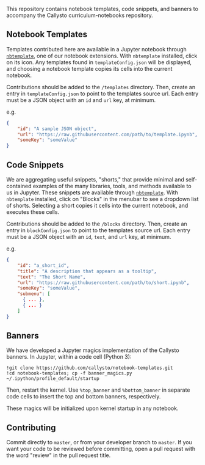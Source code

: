 
This repository contains notebook templates, code snippets, and banners to accompany the Callysto curriculum-notebooks repository.

## Notebook Templates

Templates contributed here are available in a Jupyter notebook through [`nbtemplate`](https://github.com/callysto/nbplus/tree/master/nbtemplate), one of our notebook extensions. With `nbtemplate` installed, click on its icon. Any templates found in `templateConfig.json` will be displayed, and choosing a notebook template copies its cells into the current notebook.

Contributions should be added to the `/templates` directory. Then, create an entry in `templateConfig.json` to point to the templates source url. Each entry must be a JSON object with an `id` and `url` key, at minimum.

e.g.

```json
{
    "id": "A sample JSON object",
    "url": "https://raw.githubusercontent.com/path/to/template.ipynb",
    "someKey": "someValue"
}
```

## Code Snippets

We are aggregating useful snippets, "shorts," that provide minimal and self-contained examples of the many libraries, tools, and methods available to us in Jupyter. These snippets are available through [`nbtemplate`](https://github.com/callysto/nbplus/tree/master/nbtemplate). With `nbtemplate` installed, click on "Blocks" in the menubar to see a dropdown list of shorts. Selecting a short copies it cells into the current notebook, and executes these cells.

Contributions should be added to the `/blocks` directory. Then, create an entry in `blockConfig.json` to point to the templates source url. Each entry must be a JSON object with an `id`, `text`, and `url` key, at minimum.

e.g.

```json
{
    "id": "a_short_id",
    "title": "A description that appears as a tooltip",
    "text": "The Short Name",
    "url": "https://raw.githubusercontent.com/path/to/short.ipynb",
    "someKey": "someValue",
    "submenu": [
      { ... },
      { ... }
    ]
}
```

## Banners

We have developed a Jupyter magics implementation of the Callysto banners. In Jupyter, within a code cell (Python 3):

```
!git clone https://github.com/callysto/notebook-templates.git
!cd notebook-templates; cp -f banner_magics.py ~/.ipython/profile_default/startup
```

Then, restart the kernel. Use `%top_banner` and `%bottom_banner` in separate code cells to insert the top and bottom banners, respectively.

These magics will be initialized upon kernel startup in any notebook.

## Contributing

Commit directly to `master`, or from your developer branch to `master`. If you want your code to be reviewed before committing, open a pull request with the word "review" in the pull request title.
